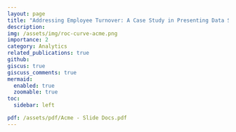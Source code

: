 ```yaml
---
layout: page
title: "Addressing Employee Turnover: A Case Study in Presenting Data Science Results"
description:
img: /assets/img/roc-curve-acme.png
importance: 2
category: Analytics
related_publications: true
github:
giscus: true
giscuss_comments: true
mermaid:
  enabled: true
  zoomable: true
toc:
  sidebar: left

pdf: /assets/pdf/Acme - Slide Docs.pdf
---
```

